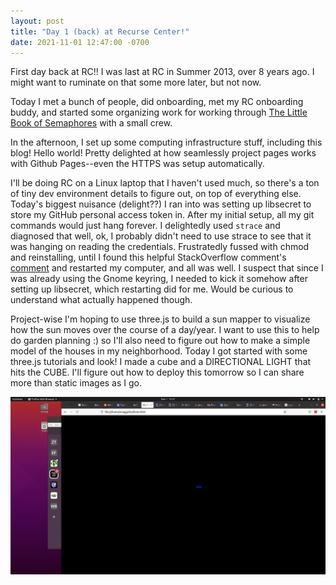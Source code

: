```yaml
---
layout: post
title: "Day 1 (back) at Recurse Center!"
date: 2021-11-01 12:47:00 -0700
---
```


First day back at RC!! I was last at RC in Summer 2013, over 8 years ago. I might want to ruminate on that some more later, but not now.

Today I met a bunch of people, did onboarding, met my RC onboarding buddy, and started some organizing work for working through [The Little Book of Semaphores](https://greenteapress.com/wp/semaphores/) with a small crew. 

In the afternoon, I set up some computing infrastructure stuff, including this blog! Hello world! Pretty delighted at how seamlessly project pages works with Github Pages--even the HTTPS was setup automatically.

I'll be doing RC on a Linux laptop that I haven't used much, so there's a ton of tiny dev environment details to figure out, on top of everything else. Today's biggest nuisance (delight??) I ran into was setting up libsecret to store my GitHub personal access token in. After my initial setup, all my git commands would just hang forever. I delightedly used `strace` and diagnosed that well, ok, I probably didn't need to use strace to see that it was hanging on reading the credentials. Frustratedly fussed with chmod and reinstalling, until I found this helpful StackOverflow comment's [comment](https://askubuntu.com/questions/773455/what-is-the-correct-way-to-use-git-with-gnome-keyring-and-https-repos#comment2203681_959662) and restarted my computer, and all was well. I suspect that since I was already using the Gnome keyring, I needed to kick it somehow after setting up libsecret, which restarting did for me. Would be curious to understand what actually happened though.

Project-wise I'm hoping to use three.js to build a sun mapper to visualize how the sun moves over the course of a day/year. I want to use this to help do garden planning :) so I'll also need to figure out how to make a simple model of the houses in my neighborhood. Today I got started with some three.js tutorials and look! I made a cube and a DIRECTIONAL LIGHT that hits the CUBE. I'll figure out how to deploy this tomorrow so I can share more than static images as I go.

![moving cube with light](https://github.com/zmagg/blog/blob/gh-pages/_posts/cube.png)
